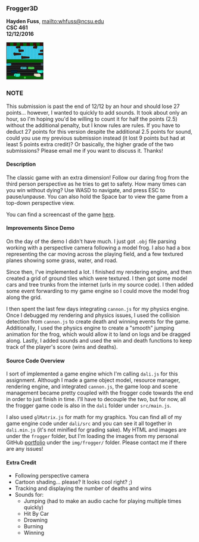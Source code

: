 ### Frogger3D
**Hayden Fuss**, <mailto:whfuss@ncsu.edu>  
**CSC 461**  
**12/12/2016**

<img src="thumbnail.png" width="100px">

### NOTE

This submission is past the end of 12/12 by an hour and should lose 27 points... however, I wanted to quickly to add sounds. It took about only an hour, so I'm hoping you'd be willing to count it for half the points (2.5) without the additional penalty, but I know rules are rules. If you have to deduct 27 points for this version despite the additional 2.5 points for sound, could you use my previous submission instead (it lost 9 points but had at least 5 points extra credit)? Or basically, the higher grade of the two submissions? Please email me if you want to discuss it. Thanks!

#### Description

The classic game with an extra dimension! Follow our daring frog from the third person perspective as he tries to get to safety. How many times can you win without dying? Use WASD to navigate, and press ESC to pause/unpause. You can also hold the Space bar to view the game from a top-down perspective view.

You can find a screencast of the game <a href="http://brix4dayz.github.io/frogger.html">here</a>.

#### Improvements Since Demo

On the day of the demo I didn't have much. I just got `.obj` file parsing working with a perspective camera following a model frog. I also had a box representing the car moving across the playing field, and a few textured planes showing some grass, water, and road.

Since then, I've implemented a lot. I finished my rendering engine, and then created a grid of ground tiles which were textured. I then got some model cars and tree trunks from the internet (urls in my source code). I then added some event forwarding to my game engine so I could move the model frog along the grid.

I then spent the last few days integrating `cannon.js` for my physics engine. Once I debugged my rendering and physics issues, I used the collision detection from `cannon.js` to create death and winning events for the game. Additionally, I used the physics engine to create a "smooth" jumping animation for the frog, which would allow it to land on logs and be dragged along. Lastly, I added sounds and used the win and death functions to keep track of the player's score (wins and deaths).

#### Source Code Overview

I sort of implemented a game engine which I'm calling `dali.js` for this assignment. Although I made a game object model, resource manager, rendering engine, and integrated `cannon.js`, the game loop and scene management became pretty coupled with the frogger code towards the end in order to just finish in time. I'll have to decouple the two, but for now, all the frogger game code is also in the `dali` folder under `src/main.js`.

I also used `glMatrix.js` for math for my graphics. You can find all of my game engine code under `dali/src` and you can see it all together in `dali.min.js` (it's not minified for grading sake). My HTML and images are under the `frogger` folder, but I'm loading the images from my personal GitHub <a href="http://brix4dayz.github.io/">portfolio</a> under the `img/frogger/` folder. Please contact me if there are any issues!

#### Extra Credit

+ Following perspective camera
+ Cartoon shading... please? It looks cool right? ;)
+ Tracking and displaying the number of deaths and wins
+ Sounds for:
	- Jumping (had to make an audio cache for playing multiple times quickly)
	- Hit By Car
	- Drowning
	- Burning
	- Winning
